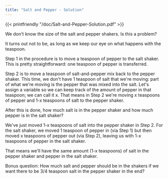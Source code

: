 ```yaml
---
title: "Salt and Pepper - Solution"
---
```



{{< printfriendly "/doc/Salt-and-Pepper-Solution.pdf" >}}

We don't know the size of the salt and pepper shakers. Is this a problem?

It turns out not to be, as long as we keep our eye on what happens with the teaspoon.

Step 1 in the procedure is to move a teaspoon of pepper to the salt shaker. This is pretty straightforward: one teaspoon of pepper is transferred.

Step 2 is to move a teaspoon of salt-and-pepper mix back to the pepper shaker. This time, we don't have 1 teaspoon of salt that we're moving: part of what we're moving is the pepper that was mixed into the salt. Let's assign a variable so we can keep track of the amount of pepper in that teaspoon; we can call it x. That means in Step 2 we're moving x teaspoons of pepper and 1-x teaspoons of salt to the pepper shaker.

After this is done, how much salt is in the pepper shaker and how much pepper is in the salt shaker?

We've just moved 1-x teaspoons of salt into the pepper shaker in Step 2. For the salt shaker, we moved 1 teaspoon of pepper in (via Step 1) but then moved x teaspoons of pepper out (via Step 2), leaving us with 1-x teaspoons of pepper in the salt shaker.

That means we'll have the same amount (1-x teaspoons) of salt in the pepper shaker and pepper in the salt shaker.

Bonus question: How much salt and pepper should be in the shakers if we want there to be 3/4 teaspoon salt in the pepper shaker in the end?
